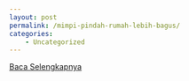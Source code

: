 ```yaml
---
layout: post
permalink: /mimpi-pindah-rumah-lebih-bagus/
categories:
    - Uncategorized
---
```


[Baca Selengkapnya](/08)